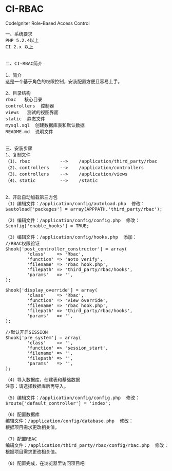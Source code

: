 # CI-RBAC
CodeIgniter Role-Based Access Control

<pre>
一、系统要求
PHP 5.2.4以上
CI 2.x 以上


二、CI-RBAC简介

1、简介
这是一个基于角色的权限控制，安装配置方便且容易上手。

2、目录结构
rbac   核心目录
controllers  控制器
views   测试的视图界面
static  静态文件
mysql.sql  创建数据库表和默认数据
README.md  说明文件


三、安装步骤
1、复制文件
（1）、rbac           -->    /application/third_party/rbac
（2）、controllers    -->    /application/controllers
（3）、controllers    -->    /application/views
（4）、static         -->    /static


2、开启自动加载第三方包
（1）编辑文件：/application/config/autoload.php  修改：
$autoload['packages'] = array(APPPATH.'third_party/rbac');

（2）编辑文件：/application/config/config.php  修改：
$config['enable_hooks'] = TRUE;

（3）编辑文件：/application/config/hooks.php  添加：
//RBAC权限验证
$hook['post_controller_constructor'] = array(
		'class'    => 'Rbac',
		'function' => 'aoto_verify',
		'filename' => 'rbac_hook.php',
		'filepath' => 'third_party/rbac/hooks',
		'params'   => '',
);

$hook['display_override'] = array(
		'class'    => 'Rbac',
		'function' => 'view_override',
		'filename' => 'rbac_hook.php',
		'filepath' => 'third_party/rbac/hooks',
		'params'   => '',
);

//默认开启SESSION
$hook['pre_system'] = array(
		'class'    => '',
		'function' => 'session_start',
		'filename' => '',
		'filepath' => '',
		'params'   => '',
);

（4）导入数据库，创建表和基础数据
注意：请选择数据库后再导入。

（5）编辑文件：/application/config/config.php  修改：
$route['default_controller'] = 'index';

（6）配置数据库
编辑文件：/application/config/database.php  修改：
根据项目需求更改相关值。

（7）配置RBAC
编辑文件：/application/third_party/rbac/config/rbac.php  修改：
根据项目需求更改相关值。

（8）配置完成，在浏览器里访问项目吧
</pre>
